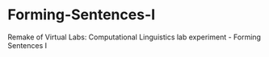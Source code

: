 # Forming-Sentences-I
Remake of Virtual Labs: Computational Linguistics lab experiment - Forming Sentences I
